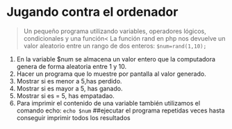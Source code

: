 Jugando contra el ordenador
==============================
>Un pequeño programa utilizando variables, operadores lógicos, condicionales y una función<
La función rand en php nos devuelve un valor aleatorio entre un rango de dos enteros:
<code>$num=rand(1,10);</code>
1. En la variable $num se almacena un valor entero que la computadora genera 
de forma aleatoria entre 1 y 10.
2.  Hacer un programa que lo muestre por pantalla al valor generado.
3. Mostrar  si es menor  a 5,has perdido.
4. Mostrar si es mayor a 5, has ganado.
5. Mostrar si es = 5, has empatadao.
6. Para imprimir el contenido de una variable también utilizamos el comando echo:
<code>echo $num</code>
##ejecutar el programa repetidas veces hasta conseguir imprimir todos los resultados
